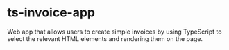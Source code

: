 ﻿# ts-invoice-app
Web app that allows users to create simple invoices by using TypeScript to select the relevant HTML elements and rendering them on the page.
